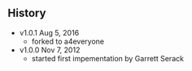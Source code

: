 ## History

- v1.0.1 Aug 5, 2016
	- forked to a4everyone
- v1.0.0 Nov 7, 2012
	- started first impementation by Garrett Serack
